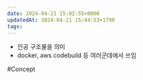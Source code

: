 ```yaml
---
date: 2024-04-21 15:02:55+0000
updatedAt: 2024-04-21 15:44:53+1790
tags: 
---
```

- 인공 구조물을 의미
- docker, aws codebuild 등 여러군데에서 쓰임


#Concept 